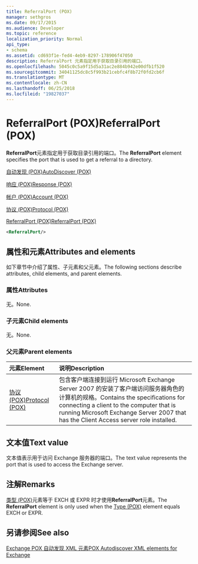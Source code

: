 ```yaml
---
title: ReferralPort (POX)
manager: sethgros
ms.date: 09/17/2015
ms.audience: Developer
ms.topic: reference
localization_priority: Normal
api_type:
- schema
ms.assetid: cd693f1e-fed4-4eb9-8297-178906f47050
description: ReferralPort 元素指定用于获取目录引用的端口。
ms.openlocfilehash: 5045c0c5a9f15d5a31ac2e884b942e00dfb1f520
ms.sourcegitcommit: 34041125dc8c5f993b21cebfc4f8b72f0fd2cb6f
ms.translationtype: MT
ms.contentlocale: zh-CN
ms.lasthandoff: 06/25/2018
ms.locfileid: "19827037"
---
```

# <a name="referralport-pox"></a><span data-ttu-id="56d87-103">ReferralPort (POX)</span><span class="sxs-lookup"><span data-stu-id="56d87-103">ReferralPort (POX)</span></span>

<span data-ttu-id="56d87-104">**ReferralPort**元素指定用于获取目录引用的端口。</span><span class="sxs-lookup"><span data-stu-id="56d87-104">The **ReferralPort** element specifies the port that is used to get a referral to a directory.</span></span> 
  
[<span data-ttu-id="56d87-105">自动发现 (POX)</span><span class="sxs-lookup"><span data-stu-id="56d87-105">AutoDiscover (POX)</span></span>](autodiscover-pox.md)
  
[<span data-ttu-id="56d87-106">响应 (POX)</span><span class="sxs-lookup"><span data-stu-id="56d87-106">Response (POX)</span></span>](response-pox.md)
  
[<span data-ttu-id="56d87-107">帐户 (POX)</span><span class="sxs-lookup"><span data-stu-id="56d87-107">Account (POX)</span></span>](account-pox.md)
  
[<span data-ttu-id="56d87-108">协议 (POX)</span><span class="sxs-lookup"><span data-stu-id="56d87-108">Protocol (POX)</span></span>](protocol-pox.md)
  
[<span data-ttu-id="56d87-109">ReferralPort (POX)</span><span class="sxs-lookup"><span data-stu-id="56d87-109">ReferralPort (POX)</span></span>](referralport-pox.md)
  
```xml
<ReferralPort/>
```

## <a name="attributes-and-elements"></a><span data-ttu-id="56d87-110">属性和元素</span><span class="sxs-lookup"><span data-stu-id="56d87-110">Attributes and elements</span></span>

<span data-ttu-id="56d87-111">如下章节中介绍了属性、子元素和父元素。</span><span class="sxs-lookup"><span data-stu-id="56d87-111">The following sections describe attributes, child elements, and parent elements.</span></span>
  
### <a name="attributes"></a><span data-ttu-id="56d87-112">属性</span><span class="sxs-lookup"><span data-stu-id="56d87-112">Attributes</span></span>

<span data-ttu-id="56d87-113">无。</span><span class="sxs-lookup"><span data-stu-id="56d87-113">None.</span></span>
  
### <a name="child-elements"></a><span data-ttu-id="56d87-114">子元素</span><span class="sxs-lookup"><span data-stu-id="56d87-114">Child elements</span></span>

<span data-ttu-id="56d87-115">无。</span><span class="sxs-lookup"><span data-stu-id="56d87-115">None.</span></span>
  
### <a name="parent-elements"></a><span data-ttu-id="56d87-116">父元素</span><span class="sxs-lookup"><span data-stu-id="56d87-116">Parent elements</span></span>

|<span data-ttu-id="56d87-117">**元素**</span><span class="sxs-lookup"><span data-stu-id="56d87-117">**Element**</span></span>|<span data-ttu-id="56d87-118">**说明**</span><span class="sxs-lookup"><span data-stu-id="56d87-118">**Description**</span></span>|
|:-----|:-----|
|[<span data-ttu-id="56d87-119">协议 (POX)</span><span class="sxs-lookup"><span data-stu-id="56d87-119">Protocol (POX)</span></span>](protocol-pox.md) <br/> |<span data-ttu-id="56d87-120">包含客户端连接到运行 Microsoft Exchange Server 2007 的安装了客户端访问服务器角色的计算机的规格。</span><span class="sxs-lookup"><span data-stu-id="56d87-120">Contains the specifications for connecting a client to the computer that is running Microsoft Exchange Server 2007 that has the Client Access server role installed.</span></span>  <br/> |
   
## <a name="text-value"></a><span data-ttu-id="56d87-121">文本值</span><span class="sxs-lookup"><span data-stu-id="56d87-121">Text value</span></span>

<span data-ttu-id="56d87-122">文本值表示用于访问 Exchange 服务器的端口。</span><span class="sxs-lookup"><span data-stu-id="56d87-122">The text value represents the port that is used to access the Exchange server.</span></span>
  
## <a name="remarks"></a><span data-ttu-id="56d87-123">注解</span><span class="sxs-lookup"><span data-stu-id="56d87-123">Remarks</span></span>

<span data-ttu-id="56d87-124">[类型 (POX)](type-pox.md)元素等于 EXCH 或 EXPR 时才使用**ReferralPort**元素。</span><span class="sxs-lookup"><span data-stu-id="56d87-124">The **ReferralPort** element is only used when the [Type (POX)](type-pox.md) element equals EXCH or EXPR.</span></span> 
  
## <a name="see-also"></a><span data-ttu-id="56d87-125">另请参阅</span><span class="sxs-lookup"><span data-stu-id="56d87-125">See also</span></span>



[<span data-ttu-id="56d87-126">Exchange POX 自动发现 XML 元素</span><span class="sxs-lookup"><span data-stu-id="56d87-126">POX Autodiscover XML elements for Exchange</span></span>](pox-autodiscover-xml-elements-for-exchange.md)

